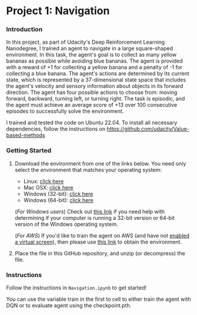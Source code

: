 [//]: # (Image References)

[image1]: https://user-images.githubusercontent.com/10624937/42135619-d90f2f28-7d12-11e8-8823-82b970a54d7e.gif "Trained Agent"

# Project 1: Navigation

### Introduction

In this project, as part of Udacity's Deep Reinforcement Learning Nanodegree, I trained an agent to navigate in a large square-shaped environment. 
In this task, the agent's goal is to collect as many yellow bananas as possible while avoiding blue bananas. The agent is provided with a reward of +1 for collecting a yellow banana and a penalty of -1 for collecting a blue banana. The agent's actions are determined by its current state, which is represented by a 37-dimensional state space that includes the agent's velocity and sensory information about objects in its forward direction. The agent has four possible actions to choose from: moving forward, backward, turning left, or turning right. The task is episodic, and the agent must achieve an average score of +13 over 100 consecutive episodes to successfully solve the environment.

I trained and tested the code on Ubuntu 22.04. To install all necessary dependencies, follow the instructions on https://github.com/udacity/Value-based-methods


### Getting Started

1. Download the environment from one of the links below.  You need only select the environment that matches your operating system:
    - Linux: [click here](https://s3-us-west-1.amazonaws.com/udacity-drlnd/P1/Banana/Banana_Linux.zip)
    - Mac OSX: [click here](https://s3-us-west-1.amazonaws.com/udacity-drlnd/P1/Banana/Banana.app.zip)
    - Windows (32-bit): [click here](https://s3-us-west-1.amazonaws.com/udacity-drlnd/P1/Banana/Banana_Windows_x86.zip)
    - Windows (64-bit): [click here](https://s3-us-west-1.amazonaws.com/udacity-drlnd/P1/Banana/Banana_Windows_x86_64.zip)
    
    (_For Windows users_) Check out [this link](https://support.microsoft.com/en-us/help/827218/how-to-determine-whether-a-computer-is-running-a-32-bit-version-or-64) if you need help with determining if your computer is running a 32-bit version or 64-bit version of the Windows operating system.

    (_For AWS_) If you'd like to train the agent on AWS (and have not [enabled a virtual screen](https://github.com/Unity-Technologies/ml-agents/blob/master/docs/Training-on-Amazon-Web-Service.md)), then please use [this link](https://s3-us-west-1.amazonaws.com/udacity-drlnd/P1/Banana/Banana_Linux_NoVis.zip) to obtain the environment.

2. Place the file in this GitHub repository, and unzip (or decompress) the file. 

### Instructions

Follow the instructions in `Navigation.ipynb` to get started! 

You can use the variable train in the first to cell to either train the agent with DQN or to evaluate agent using the checkpoint.pth.


